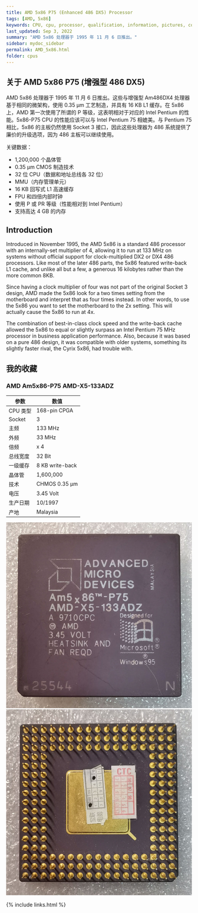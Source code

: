 ```yaml
---
title: AMD 5x86 P75 (Enhanced 486 DX5) Processor
tags: [AMD, 5x86]
keywords: CPU, cpu, processor, qualification, information, pictures, core, frequency, chip packaging, packaging, cpu info, x86, collection, amd, cyrix, harris, ibm, idt, iit, intel, motorola, nec, sgs, sgs-thomson, siemens, ST, signetics, mhs, ti, texas instruments, ulsi, umc, weitek, zilog, 808x, 8085, 8088, 8086, 80188, 80186, 80286, 286, 80386, 386, i386, Am386, 386sx, 386dx, 486, i486, 586, 486sx, 486dx, overdrive, 487, pentium, 586, 5x86, 386dlc, 386slc, 486dx2, mmx, ppro, pentium-pro, pro, athlon, duron, z80, dirk oppelt, dirk, oppelt, engineering, sample, samples
last_updated: Sep 3, 2022
summary: "AMD 5x86 处理器于 1995 年 11 月 6 日推出。"
sidebar: mydoc_sidebar
permalink: AMD_5x86.html
folder: cpus
---
```


## 关于 AMD 5x86 P75 (增强型 486 DX5)

AMD 5x86 处理器于 1995 年 11 月 6 日推出。这些与增强型 Am486DX4 处理器基于相同的微架构，使用 0.35 µm 工艺制造，并具有 16 KB L1 缓存。在 5x86 上，AMD 第一次使用了所谓的 P 等级，这表明相对于对应的 Intel Pentium 的性能。5x86-P75 CPU 的性能应该可以与 Intel Pentium 75 相媲美。与 Pentium 75 相比，5x86 的主板仍然使用 Socket 3 接口，因此这些处理器为 486 系统提供了廉价的升级选项，因为 486 主板可以继续使用。

关键数据：

- 1,200,000 个晶体管
- 0.35 µm CMOS 制造技术
- 32 位 CPU（数据和地址总线各 32 位）
- MMU（内存管理单元）
- 16 KB 回写式 L1 高速缓存
- FPU 和四倍内部时钟
- 使用 P 或 PR 等级（性能相对到 Intel Pentium）
- 支持高达 4 GB 的内存          

## Introduction

Introduced in November 1995, the AMD 5x86 is a standard 486 processor with an internally-set multiplier of 4, allowing it to run at 133 MHz on systems without official support for clock-multiplied DX2 or DX4 486 processors. Like most of the later 486 parts, the 5x86 featured write-back L1 cache, and unlike all but a few, a generous 16 kilobytes rather than the more common 8KB.
 
Since having a clock multiplier of four was not part of the original Socket 3 design, AMD made the 5x86 look for a two times setting from the motherboard and interpret that as four times instead. In other words, to use the 5x86 you want to set the motherboard to the 2x setting. This will actually cause the 5x86 to run at 4x.
 
The combination of best-in-class clock speed and the write-back cache allowed the 5x86 to equal or slightly surpass an Intel Pentium 75 MHz processor in business application performance. Also, because it was based on a pure 486 design, it was compatible with older systems, something its slightly faster rival, the Cyrix 5x86, had trouble with.

## 我的收藏

### AMD Am5x86-P75 AMD-X5-133ADZ

| 参数 | 数值 |
| ------ | ------ |
| CPU 类型 | 168-pin CPGA |
| Socket | 3 |
| 主频 | 133 MHz |
| 外频 | 33 MHz |
| 倍频 | x 4 |
| 总线宽度 | 32 Bit |
| 一级缓存 | 8 KB write-back |
| 晶体管 | 1,600,000 |
| 技术 | CHMOS 0.35 µm |
| 电压 | 3.45 Volt |
| 生产日期 | 10/1997 |
| 产地 | Malaysia |

![AMD Am5x86-P75 AMD-X5-133ADZ 正面](/images/cpus/AMD/AMD_Am5x86-P75_AMD-X5-133ADZ_1.jpg)
![AMD Am5x86-P75 AMD-X5-133ADZ 反面](/images/cpus/AMD/AMD_Am5x86-P75_AMD-X5-133ADZ_2.jpg)

{% include links.html %}
